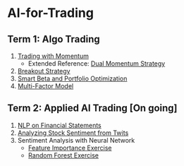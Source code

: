 # AI-for-Trading

## Term 1: Algo Trading
1. [Trading with Momentum](project_1_starter.ipynb)
   * Extended Reference: [Dual Momentum Strategy](https://seekingalpha.com/article/4233923-dual-momentum-january-update)
2. [Breakout Strategy](clean_project_2_starter.ipynb)
3. [Smart Beta and Portfolio Optimization](Final_project_3_starter.ipynb)
4. [Multi-Factor Model](Final_project_4_starter_v3.ipynb)

## Term 2: Applied AI Trading [On going]
1. [NLP on Financial Statements](S2_project_5_starter.ipynb)
2. [Analyzing Stock Sentiment from Twits](FINAL_project_6_SentimentAnalysis.ipynb)
3. Sentiment Analysis with Neural Network
   * [Feature Importance Exercise](L21.04_sklearn_feature_importance.ipynb)
   * [Random Forest Exercise](FINAL_spam_rf.ipynb)
